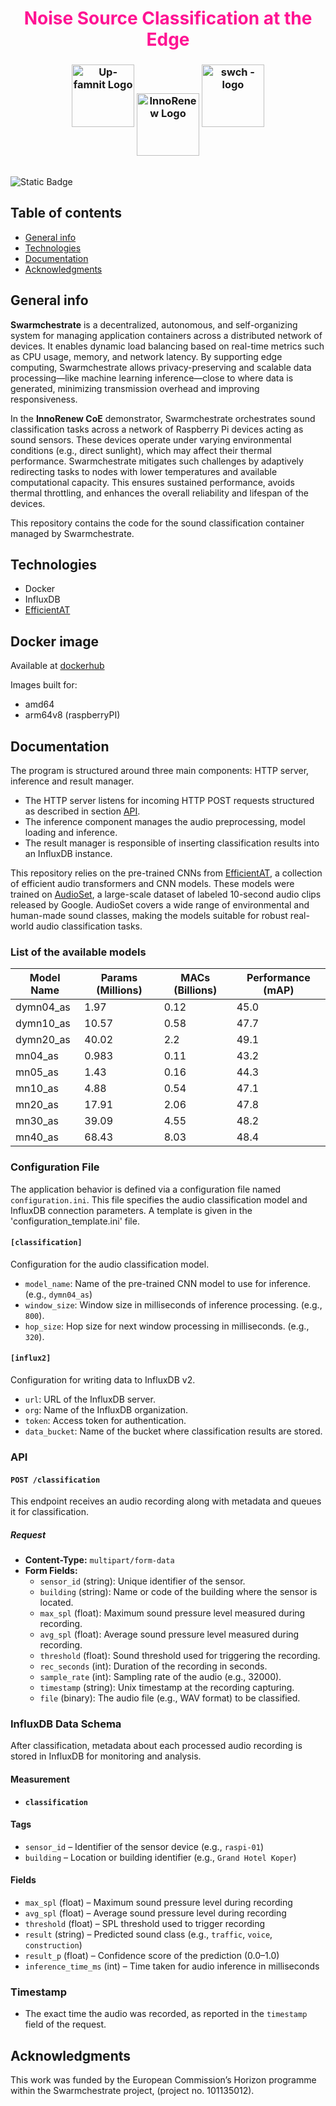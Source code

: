 
<div align="center" >
    <h1 >
      <span style="color: #FF1493" >Noise Source Classification at the Edge</span>
    </h1>
    <h3>
        <img alt="Up-famnit Logo" src="https://www.famnit.upr.si/img/UP_FAMNIT.png"  height ="100px">
        <img alt="InnoRenew Logo" src="https://innorenew.eu/app/themes/innorenew/assets/img/logo_color.svg" style="vertical-align: middle" height ="100px">
        <img alt="swch - logo" src="https://www.swarmchestrate.eu/wp-content/uploads/2024/04/logo-horizontal.png"  height ="100px">
  </h3>
  </div>
  <div align="left">
    <br>
    <img alt="Static Badge" src="https://img.shields.io/badge/license-MIT-green">
</div>



## Table of contents
* [General info](#general-info)
* [Technologies](#technologies)
* [Documentation](#documentation)
* [Acknowledgments](#acknowledgments)

## General info

**Swarmchestrate** is a decentralized, autonomous, and self-organizing system for managing application containers across a distributed network of devices. It enables dynamic load balancing based on real-time metrics such as CPU usage, memory, and network latency. By supporting edge computing, Swarmchestrate allows privacy-preserving and scalable data processing—like machine learning inference—close to where data is generated, minimizing transmission overhead and improving responsiveness.

In the **InnoRenew CoE** demonstrator, Swarmchestrate orchestrates sound classification tasks across a network of Raspberry Pi devices acting as sound sensors. These devices operate under varying environmental conditions (e.g., direct sunlight), which may affect their thermal performance. Swarmchestrate mitigates such challenges by adaptively redirecting tasks to nodes with lower temperatures and available computational capacity. This ensures sustained performance, avoids thermal throttling, and enhances the overall reliability and lifespan of the devices.

This repository contains the code for the sound classification container managed by Swarmchestrate.

## Technologies

- Docker
- InfluxDB
- [EfficientAT](https://github.com/fschmid56/EfficientAT)

## Docker image

Available at [dockerhub](https://hub.docker.com/repository/docker/nikih94/audio_classification/)

Images built for:
- amd64
- arm64v8 (raspberryPI)

## Documentation

The program is structured around three main components: HTTP server, inference and result manager.
- The HTTP server listens for incoming HTTP POST requests structured as described in section [API](###api).
- The inference component manages the audio preprocessing, model loading and inference.
- The result manager is responsible of inserting classification results into an InfluxDB instance.

This repository relies on the pre-trained CNNs from [EfficientAT](https://github.com/fschmid56/EfficientAT), a collection of efficient audio transformers and CNN models. These models were trained on [AudioSet](https://research.google.com/audioset/), a large-scale dataset of labeled 10-second audio clips released by Google. AudioSet covers a wide range of environmental and human-made sound classes, making the models suitable for robust real-world audio classification tasks.

### List of the available models

| Model Name        | Params (Millions) | MACs (Billions) | Performance (mAP) |
|-------------------|-------------------|-----------------|-------------------|
| dymn04_as         | 1.97              | 0.12            | 45.0              |
| dymn10_as         | 10.57             | 0.58            | 47.7              |
| dymn20_as         | 40.02             | 2.2             | 49.1              |
| mn04_as           | 0.983             | 0.11            | 43.2              |
| mn05_as           | 1.43              | 0.16            | 44.3              |
| mn10_as           | 4.88              | 0.54            | 47.1              |
| mn20_as           | 17.91             | 2.06            | 47.8              |
| mn30_as           | 39.09             | 4.55            | 48.2              |
| mn40_as           | 68.43             | 8.03            | 48.4              |



### Configuration File

The application behavior is defined via a configuration file named `configuration.ini`. This file specifies the audio classification model and InfluxDB connection parameters.
A template is given in the 'configuration_template.ini' file.

#### `[classification]`

Configuration for the audio classification model.

- `model_name`: Name of the pre-trained CNN model to use for inference. (e.g.,  `dymn04_as`)
- `window_size`: Window size in milliseconds of inference processing. (e.g., `800`).
- `hop_size`: Hop size for next window processing in milliseconds. (e.g., `320`).

#### `[influx2]`

Configuration for writing data to InfluxDB v2.

- `url`: URL of the InfluxDB server.
- `org`: Name of the InfluxDB organization.
- `token`: Access token for authentication.
- `data_bucket`: Name of the bucket where classification results are stored.


### API

#### `POST /classification`

This endpoint receives an audio recording along with metadata and queues it for classification.

##### Request

- **Content-Type:** `multipart/form-data`
- **Form Fields:**
  - `sensor_id` (string): Unique identifier of the sensor.
  - `building` (string): Name or code of the building where the sensor is located.
  - `max_spl` (float): Maximum sound pressure level measured during recording.
  - `avg_spl` (float): Average sound pressure level measured during recording.
  - `threshold` (float): Sound threshold used for triggering the recording.
  - `rec_seconds` (int): Duration of the recording in seconds.
  - `sample_rate` (int): Sampling rate of the audio (e.g., 32000).
  - `timestamp` (string): Unix timestamp at the recording capturing.
  - `file` (binary): The audio file (e.g., WAV format) to be classified.


### InfluxDB Data Schema

After classification, metadata about each processed audio recording is stored in InfluxDB for monitoring and analysis.

#### Measurement

- **`classification`**

#### Tags

- `sensor_id` – Identifier of the sensor device (e.g., `raspi-01`)
- `building` – Location or building identifier (e.g., `Grand Hotel Koper`)

#### Fields

- `max_spl` (float) – Maximum sound pressure level during recording
- `avg_spl` (float) – Average sound pressure level during recording
- `threshold` (float) – SPL threshold used to trigger recording
- `result` (string) – Predicted sound class (e.g., `traffic`, `voice`, `construction`)
- `result_p` (float) – Confidence score of the prediction (0.0–1.0)
- `inference_time_ms` (int) – Time taken for audio inference in milliseconds


### Timestamp

- The exact time the audio was recorded, as reported in the `timestamp` field of the request.


## Acknowledgments

This work was funded by the European Commission’s Horizon programme within the Swarmchestrate project, (project no. 101135012).
